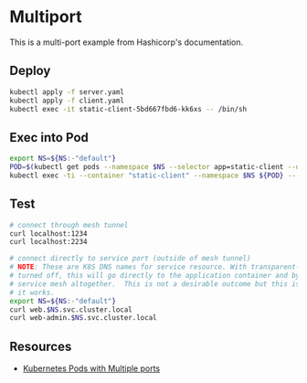# Multiport

This is a multi-port example from Hashicorp's documentation.

## Deploy
```bash
kubectl apply -f server.yaml
kubectl apply -f client.yaml
kubectl exec -it static-client-5bd667fbd6-kk6xs -- /bin/sh
```

## Exec into Pod

```bash
export NS=${NS:-"default"}
POD=$(kubectl get pods --namespace $NS --selector app=static-client --output name)
kubectl exec -ti --container "static-client" --namespace $NS ${POD} -- /bin/sh
```

## Test

```bash
# connect through mesh tunnel
curl localhost:1234
curl localhost:2234

# connect directly to service port (outside of mesh tunnel)
# NOTE: These are K8S DNS names for service resource. With transparent-proxy
# turned off, this will go directly to the application container and bypass the
# service mesh altogether.  This is not a desirable outcome but this is how
# it works.
export NS=${NS:-"default"}
curl web.$NS.svc.cluster.local
curl web-admin.$NS.svc.cluster.local
```


## Resources

* [Kubernetes Pods with Multiple ports](https://www.consul.io/docs/k8s/connect#kubernetes-pods-with-multiple-ports)

